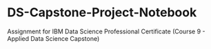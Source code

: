 # DS-Capstone-Project-Notebook
Assignment for IBM Data Science Professional Certificate (Course 9 - Applied Data Science Capstone)
